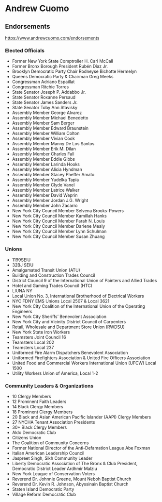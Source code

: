 # Andrew Cuomo

## Endorsements
https://www.andrewcuomo.com/endorsements

### Elected Officials
- Former New York State Comptroller H. Carl McCall
- Former Bronx Borough President Rubén Díaz Jr.
- Brooklyn Democratic Party Chair Rodneyse Bichotte Hermelyn
- Queens Democratic Party & Chairman Greg Meeks
- Congressman Adriano Espaillat
- Congressman Ritchie Torres
- State Senator Joseph P. Addabbo Jr.
- State Senator Roxanne Persaud
- State Senator James Sanders Jr.
- State Senator Toby Ann Stavisky
- Assembly Member George Alvarez
- Assembly Member Michael Benedetto
- Assembly Member Sam Berger
- Assembly Member Edward Braunstein
- Assembly Member William Colton
- Assembly Member Vivian Cook
- Assembly Member Manny De Los Santos
- Assembly Member Erik M. Dilan
- Assembly Member Charles Fall
- Assembly Member Eddie Gibbs
- Assembly Member Larinda Hooks
- Assembly Member Alicia Hyndman
- Assembly Member Stacey Pheffer Amato
- Assembly Member Yudelka Tapia
- Assembly Member Clyde Vanel
- Assembly Member Latrice Walker
- Assembly Member David Weprin
- Assembly Member Jordan J.G. Wright
- Assembly Member John Zacarro
- New York City Council Member Selvena Brooks-Powers
- New York City Council Member Kamillah Hanks
- New York City Council Member Farah N. Louis
- New York City Council Member Darlene Mealy
- New York City Council Member Lynn Schulman
- New York City Council Member Susan Zhuang

### Unions
- 1199SEIU
- 32BJ SEIU
- Amalgamated Transit Union (ATU)
- Building and Construction Trades Council
- District Council 9 of the International Union of Painters and Allied Trades
- Hotel and Gaming Trades Council (HTC)
- LIUNA NY
- Local Union No. 3, International Brotherhood of Electrical Workers
- NYC FDNY EMS Unions Local 2507 & Local 3621
- New York City Coalition of the International Union of the Operating Engineers
- New York City Sheriffs’ Benevolent Association
- New York City and Vicinity District Council of Carpenters
- Retail, Wholesale and Department Store Union (RWDSU)
- New York State Iron Workers
- Teamsters Joint Council 16
- Teamsters Local 202
- Teamsters Local 237
- Uniformed Fire Alarm Dispatchers Benevolent Association
- Uniformed Firefighters Association & United Fire Officers Association
- United Food and Commercial Workers International Union (UFCW) Local 1500
- Utility Workers Union of America, Local 1-2

### Community Leaders & Organizations
- 10 Clergy Members
- 12 Prominent Faith Leaders
- 14 Black Clergy Members
- 18 Prominent Clergy Members
- 20 Black and Asian American Pacific Islander (AAPI) Clergy Members
- 27 NYCHA Tenant Association Presidents
- 30+ Black Clergy Members
- Aldo Democratic Club
- Citizens Union
- The Coalition of Community Concerns
- Former National Director of the Anti-Defamation League Abe Foxman
- Italian American Leadership Council
- Jaspreet Singh, Sikh Community Leader
- Liberty Democratic Association of The Bronx & Club President, Democratic District Leader Ardhmir Malziu
- New York League of Conservation Voters
- Reverend Dr. Johnnie Greene, Mount Neboh Baptist Church
- Reverend Dr. Kevin R. Johnson, Abyssinain Baptist Church
- Staten Island Democratic Party
- Village Reform Democratic Club

